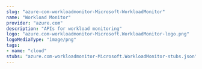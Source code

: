 ```yaml
---
slug: "azure-com-workloadmonitor-Microsoft-WorkloadMonitor"
name: "Workload Monitor"
provider: "azure.com"
description: "APIs for workload monitoring"
logo: "azure.com-workloadmonitor-Microsoft.WorkloadMonitor-logo.png"
logoMediaType: "image/png"
tags:
- name: "cloud"
stubs: "azure.com-workloadmonitor-Microsoft.WorkloadMonitor-stubs.json"
---
```

